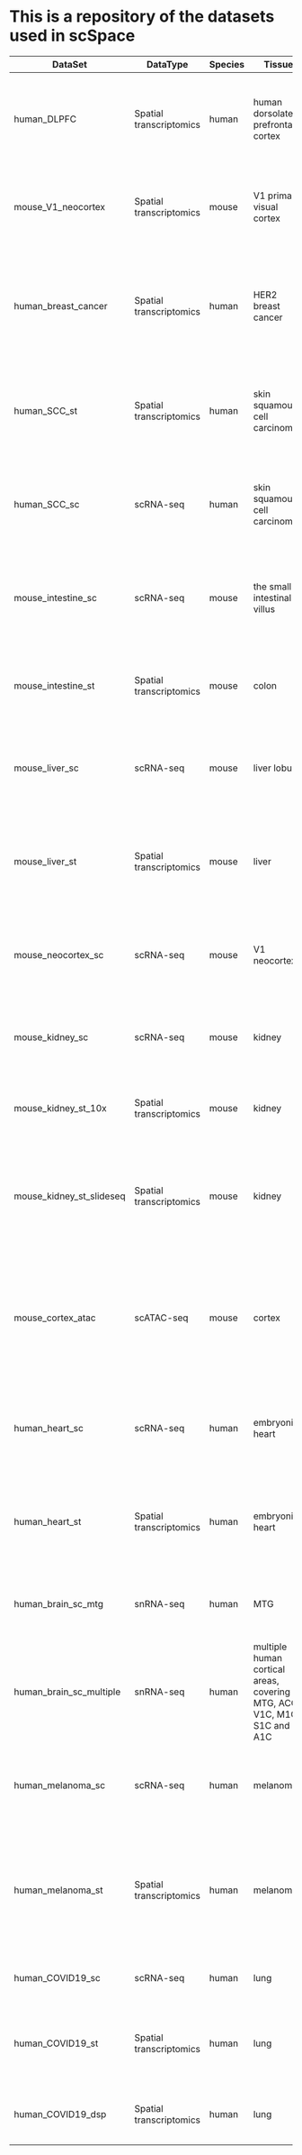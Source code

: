 # This is a repository of the datasets used in scSpace

| DataSet | DataType | Species | Tissue | Technology | DataSource | Reference |
| --- | --- | --- | --- | --- | --- | --- |
| human_DLPFC | Spatial transcriptomics | human | human dorsolateral prefrontal cortex | 10x Visium | [http://spatial.libd.org/spatialLIBD/](http://spatial.libd.org/spatialLIBD/) | [Transcriptome-scale spatial gene expression in the human dorsolateral prefrontal cortex](https://doi.org/10.1038/s41593-020-00787-0) |
| mouse_V1_neocortex | Spatial transcriptomics | mouse | V1 primary visual cortex | STARmap | [Dropbox](https://www.dropbox.com/sh/f7ebheru1lbz91s/AABYSSjSTppBmVmWl2H4s_K-a?dl=0) | [Three-dimensional intact-tissue sequencing of single-cell transcriptional states](https://doi.org/10.1126/science.aat5691) |
| human_breast_cancer | Spatial transcriptomics | human | HER2 breast cancer | ST | [Zenodo](https://zenodo.org/record/5511763#.Y6kMduxBzUI) | [Spatial deconvolution of HER2-positive breast cancer delineates tumor-associated cell type interactions](https://doi.org/10.1038/s41467-021-26271-2) |
| human_SCC_st | Spatial transcriptomics | human | skin squamous cell carcinoma | ST | [GSE144240](https://www.ncbi.nlm.nih.gov/geo/query/acc.cgi?acc=GSE144240) | [Multimodal Analysis of Composition and Spatial Architecture in Human Squamous Cell Carcinoma](https://doi.org/10.1016/j.cell.2020.05.039) |
| human_SCC_sc | scRNA-seq | human | skin squamous cell carcinoma | 10x Genomics | [GSE144240](https://www.ncbi.nlm.nih.gov/geo/query/acc.cgi?acc=GSE144240) | [Multimodal Analysis of Composition and Spatial Architecture in Human Squamous Cell Carcinoma](https://doi.org/10.1016/j.cell.2020.05.039) |
| mouse_intestine_sc | scRNA-seq | mouse | the small intestinal villus | LCM | [GSE109413](https://www.ncbi.nlm.nih.gov/geo/query/acc.cgi?acc=GSE109413) | [Spatial Reconstruction of Single Enterocytes Uncovers Broad Zonation along the Intestinal Villus Axis](https://doi.org/10.1016/j.cell.2018.08.063) |
| mouse_intestine_st | Spatial transcriptomics | mouse | colon | 10x Visium | [GSE169749](https://www.ncbi.nlm.nih.gov/geo/query/acc.cgi?acc=GSE169749) | [The spatial transcriptomic landscape of the healing mouse intestine following damage](https://doi.org/10.1038/s41467-022-28497-0) |
| mouse_liver_sc | scRNA-seq | mouse | liver lobule | MARS-seq | [GSE84498](https://www.ncbi.nlm.nih.gov/geo/query/acc.cgi?acc=GSE84498) | [Single-cell spatial reconstruction reveals global division of labour in the mammalian liver](https://doi.org/10.1038/nature21065) |
| mouse_liver_st | Spatial transcriptomics | mouse | liver | 10x Visium | [https://www.livercellatlas.org](https://www.livercellatlas.org) | [Spatial proteogenomics reveals distinct and evolutionarily conserved hepatic macrophage niches]( https://doi.org/10.1016/j.cell.2021.12.018) |
| mouse_neocortex_sc | scRNA-seq | mouse | V1 neocortex | SMART-Seq v4 | [Allen Brain Map](https://portal.brain-map.org/atlases-and-data/rnaseq/mouse-v1-and-alm-smart-seq) | [Shared and distinct transcriptomic cell types across neocortical areas]( https://doi.org/10.1038/s41586-018-0654-5) |
| mouse_kidney_sc | scRNA-seq | mouse | kidney | 10x Genomics | [GSE129798](https://www.ncbi.nlm.nih.gov/geo/query/acc.cgi?acc=GSE129798) | [Single-Cell Profiling Reveals Sex, Lineage, and Regional Diversity in the Mouse Kidney]( https://doi.org/10.1016/j.devcel.2019.10.005) |
| mouse_kidney_st_10x | Spatial transcriptomics | mouse | kidney | 10x Visium | [10x Genomic]( https://www.10xgenomics.com/resources/datasets) | 10x Visium Spatial Gene Expression of “Adult Mouse Kidney (FFPE)” |
| mouse_kidney_st_slideseq | Spatial transcriptomics | mouse | kidney | Slide-seq v2 | [CZ CELLxGENE Discover](https://cellxgene.cziscience.com/collections/8e880741-bf9a-4c8e-9227-934204631d2a) | [High-resolution Slide-seqV2 spatial transcriptomics enables discovery of disease-specific cell neighborhoods and pathways](https://doi.org/10.1016/j.isci.2022.104097) |
| mouse_cortex_atac | scATAC-seq | mouse | cortex | ISSAAC-seq | [E-MTAB-11264](https://www.ebi.ac.uk/biostudies/arrayexpress/studies/E-MTAB-11264?query=E-MTAB-11264) | [ISSAAC-seq enables sensitive and flexible multimodal profiling of chromatin accessibility and gene expression in single cells]( https://doi.org/10.1038/s41592-022-01601-4) |
| human_heart_sc | scRNA-seq | human | embryonic heart | 10x Genomics | [Mendeley Data](https://data.mendeley.com/datasets/mbvhhf8m62/2) | [A Spatiotemporal Organ-Wide Gene Expression and Cell Atlas of the Developing Human Heart]( https://doi.org/10.1016/j.cell.2019.11.025) |
| human_heart_st | Spatial transcriptomics | human | embryonic heart | ST | [Mendeley Data](https://data.mendeley.com/datasets/mbvhhf8m62/2) | [A Spatiotemporal Organ-Wide Gene Expression and Cell Atlas of the Developing Human Heart]( https://doi.org/10.1016/j.cell.2019.11.025) |
| human_brain_sc_mtg | snRNA-seq | human | MTG | SMART-Seq v4 | [Allen Brain Map](https://portal.brain-map.org/atlases-and-data/rnaseq/human-mtg-smart-seq) | [Conserved cell types with divergent features in human versus mouse cortex](https://doi.org/10.1038/s41586-019-1506-7) |
| human_brain_sc_multiple | snRNA-seq | human | multiple human cortical areas, covering MTG, ACC, V1C, M1C, S1C and A1C | SMART-Seq v4 | [Allen Brain Map](https://portal.brain-map.org/atlases-and-data/rnaseq/human-multiple-cortical-areas-smart-seq) | / |
| human_melanoma_sc | scRNA-seq | human | melanoma | SMART-Seq2 | [GSE72056] (https://www.ncbi.nlm.nih.gov/geo/query/acc.cgi?acc=GSE72056) | [Dissecting the multicellular ecosystem of metastatic melanoma by single-cell RNA-seq](https://doi.org/10.1126/science.aad0501) |
| human_melanoma_st | Spatial transcriptomics | human | melanoma | ST | [SPATIAL research](https://www.spatialresearch.org/resources-published-datasets/doi-10-1158-0008-5472-can-18-0747/) | [Spatially Resolved Transcriptomics Enables Dissection of Genetic Heterogeneity in Stage III Cutaneous Malignant Melanoma](https://doi.org/10.1158/0008-5472.can-18-0747) |
| human_COVID19_sc | scRNA-seq | human | lung | 10x Genomics | [Single Cell portal](https://singlecell.broadinstitute.org/single_cell/study/SCP1219) | [A molecular single-cell lung atlas of lethal COVID-19](https://doi.org/10.1038/s41586-021-03569-1) |
| human_COVID19_st | Spatial transcriptomics | human | lung | 10x Visium | [GSE178361] (https://www.ncbi.nlm.nih.gov/geo/query/acc.cgi?acc=GSE178361) | [Human distal lung maps and lineage hierarchies reveal a bipotent progenitor](https://doi.org/10.1038/s41586-022-04541-3) |
| human_COVID19_dsp | Spatial transcriptomics | human | lung | GeoMx DSP | [Zenodo](https://doi.org/10.5281/zenodo.4635285) | [The spatial landscape of lung pathology during COVID-19 progression](https://doi.org/10.1038/s41586-021-03475-6) |








